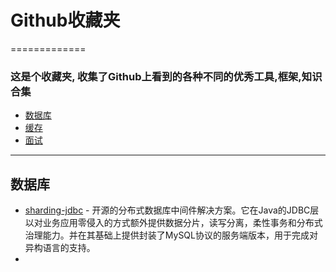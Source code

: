 # Github收藏夹  
=============
### 这是个收藏夹, 收集了Github上看到的各种不同的优秀工具,框架,知识合集  
- [数据库](#数据库)
- [缓存](#缓存)
- [面试](#面试)
- - -
## 数据库
* [sharding-jdbc](https://github.com/shardingjdbc/sharding-jdbc) - 开源的分布式数据库中间件解决方案。它在Java的JDBC层以对业务应用零侵入的方式额外提供数据分片，读写分离，柔性事务和分布式治理能力。并在其基础上提供封装了MySQL协议的服务端版本，用于完成对异构语言的支持。
* 